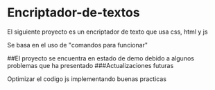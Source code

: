 # Encriptador-de-textos

<p>El siguiente proyecto es un encriptador de texto que usa css, html y js</p>
<p>Se basa en el uso de "comandos para funcionar"</p>
##El proyecto se encuentra en estado de demo debido a algunos problemas que ha presentado
###Actualizaciones futuras
<p>Optimizar el codigo js implementando buenas practicas</p>
